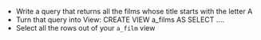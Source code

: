 
* Write a query that returns all the films whose title starts with the letter A
* Turn that query into View:
    CREATE VIEW a_films AS
    SELECT ....
* Select all the rows out of your `a_film` view
